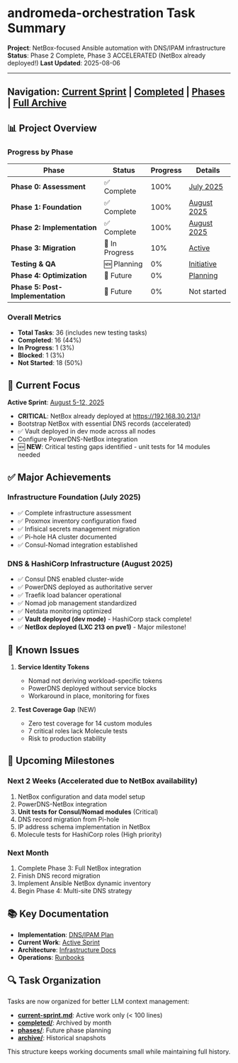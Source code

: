# andromeda-orchestration Task Summary

**Project**: NetBox-focused Ansible automation with DNS/IPAM infrastructure
**Status**: Phase 2 Complete, Phase 3 ACCELERATED (NetBox already deployed!)
**Last Updated**: 2025-08-06

---

Navigation: [Current Sprint](./current-sprint.md) | [Completed](./completed/) | [Phases](./phases/) | [Full Archive](./archive/)
---

## 📊 Project Overview

### Progress by Phase

| Phase | Status | Progress | Details |
|-------|--------|----------|---------|
| **Phase 0: Assessment** | ✅ Complete | 100% | [July 2025](./completed/2025-07.md) |
| **Phase 1: Foundation** | ✅ Complete | 100% | [August 2025](./completed/2025-08.md) |
| **Phase 2: Implementation** | ✅ Complete | 100% | [August 2025](./completed/2025-08.md) |
| **Phase 3: Migration** | 🚀 In Progress | 10% | [Active](./phases/phase-3-netbox.md) |
| **Testing & QA** | 🆕 Planning | 0% | [Initiative](./phases/testing-qa-initiative.md) |
| **Phase 4: Optimization** | 🔮 Future | 0% | [Planning](./phases/phase-4-multisite.md) |
| **Phase 5: Post-Implementation** | 🔮 Future | 0% | Not started |

### Overall Metrics

- **Total Tasks**: 36 (includes new testing tasks)
- **Completed**: 16 (44%)
- **In Progress**: 1 (3%)
- **Blocked**: 1 (3%)
- **Not Started**: 18 (50%)

## 🎯 Current Focus

**Active Sprint**: [August 5-12, 2025](./current-sprint.md)

- **CRITICAL**: NetBox already deployed at <https://192.168.30.213/>!
- Bootstrap NetBox with essential DNS records (accelerated)
- ✅ Vault deployed in dev mode across all nodes
- Configure PowerDNS-NetBox integration
- 🆕 **NEW**: Critical testing gaps identified - unit tests for 14 modules needed

## ✅ Major Achievements

### Infrastructure Foundation (July 2025)

- ✅ Complete infrastructure assessment
- ✅ Proxmox inventory configuration fixed
- ✅ Infisical secrets management migration
- ✅ Pi-hole HA cluster documented
- ✅ Consul-Nomad integration established

### DNS & HashiCorp Infrastructure (August 2025)

- ✅ Consul DNS enabled cluster-wide
- ✅ PowerDNS deployed as authoritative server
- ✅ Traefik load balancer operational
- ✅ Nomad job management standardized
- ✅ Netdata monitoring optimized
- ✅ **Vault deployed (dev mode)** - HashiCorp stack complete!
- ✅ **NetBox deployed (LXC 213 on pve1)** - Major milestone!

## 🚧 Known Issues

1. **Service Identity Tokens**
   - Nomad not deriving workload-specific tokens
   - PowerDNS deployed without service blocks
   - Workaround in place, monitoring for fixes

2. **Test Coverage Gap** (NEW)
   - Zero test coverage for 14 custom modules
   - 7 critical roles lack Molecule tests
   - Risk to production stability

## 📅 Upcoming Milestones

### Next 2 Weeks (Accelerated due to NetBox availability)

1. NetBox configuration and data model setup
2. PowerDNS-NetBox integration  
3. **Unit tests for Consul/Nomad modules** (Critical)
4. DNS record migration from Pi-hole
5. IP address schema implementation in NetBox
6. Molecule tests for HashiCorp roles (High priority)

### Next Month

1. Complete Phase 3: Full NetBox integration
2. Finish DNS record migration
3. Implement Ansible NetBox dynamic inventory
4. Begin Phase 4: Multi-site DNS strategy

## 📚 Key Documentation

- **Implementation**: [DNS/IPAM Plan](../implementation/dns-ipam/implementation-plan.md)
- **Current Work**: [Active Sprint](./current-sprint.md)
- **Architecture**: [Infrastructure Docs](../infrastructure/)
- **Operations**: [Runbooks](../operations/)

## 🔍 Task Organization

Tasks are now organized for better LLM context management:

- **[current-sprint.md](./current-sprint.md)**: Active work only (< 100 lines)
- **[completed/](./completed/)**: Archived by month
- **[phases/](./phases/)**: Future phase planning
- **[archive/](./archive/)**: Historical snapshots

This structure keeps working documents small while maintaining full history.

